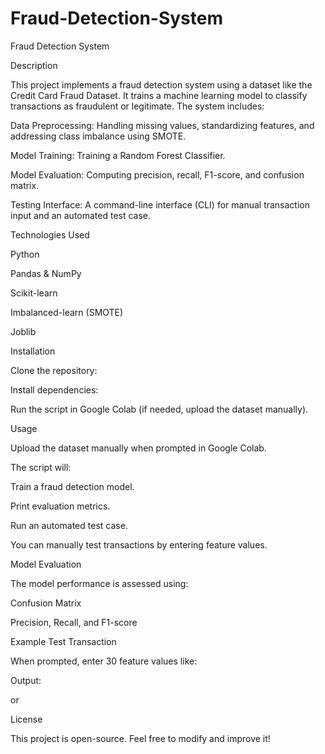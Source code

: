 # Fraud-Detection-System

Fraud Detection System

Description

This project implements a fraud detection system using a dataset like the Credit Card Fraud Dataset. It trains a machine learning model to classify transactions as fraudulent or legitimate. The system includes:

Data Preprocessing: Handling missing values, standardizing features, and addressing class imbalance using SMOTE.

Model Training: Training a Random Forest Classifier.

Model Evaluation: Computing precision, recall, F1-score, and confusion matrix.

Testing Interface: A command-line interface (CLI) for manual transaction input and an automated test case.

Technologies Used

Python

Pandas & NumPy

Scikit-learn

Imbalanced-learn (SMOTE)

Joblib

Installation

Clone the repository:

Install dependencies:

Run the script in Google Colab (if needed, upload the dataset manually).

Usage

Upload the dataset manually when prompted in Google Colab.

The script will:

Train a fraud detection model.

Print evaluation metrics.

Run an automated test case.

You can manually test transactions by entering feature values.

Model Evaluation

The model performance is assessed using:

Confusion Matrix

Precision, Recall, and F1-score

Example Test Transaction

When prompted, enter 30 feature values like:

Output:

or

License

This project is open-source. Feel free to modify and improve it!

